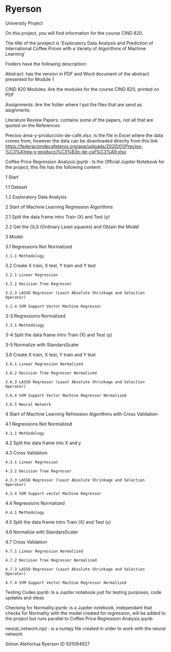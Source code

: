 # Ryerson
University Project

On this project, you will find information for the course CIND 820.

The title of the proeject is 'Exploratory Data Analysis and Prediction of International Coffee Prices with a Variety of Algorithms of Machine Learning'

Folders have the following description:

Abstract: has the version in PDF and Word document of the abstract presented for Module 1

CIND 820 Modules: Are the modules for the course CIND 820, printed on PDF

Assignments: Are the folder where I put the files that are send as asignments

Literature Review Papers: contains some of the papers, not all that are quoted on the References

Precios-área-y-producción-de-café.xlsx: Is the file in Excel where the data comes from, however the data can be downloaded directly from this link https://federaciondecafeteros.org/app/uploads/2020/01/Precios-%C3%A1rea-y-producci%C3%B3n-de-caf%C3%A9.xlsx

Coffee Price Regression Analysis.ipynb : Is the Official Jupiter Notebook for the project, this file has the following content:

1 Start

  1.1 Dataset
  
  1.2 Exploratory Data Analysis 
  
2 Start of Machine Learning Regression Algorithms

  2.1 Split the data frame intro Train (X) and Test (y)
  
  2.2 Get the OLS (Ordinary Least squares) and Obtain the Model 
  
3 Model: 

  3.1 Regressions Not Normalized
  
    3.1.1 Methodology 
    
  3.2 Create X train, X test, Y train and Y test
  
    3.2.1 Linear Regression 
    
    3.2.2 Decision Tree Regressor 
    
    3.2.3 LASSO Regressor (Least Absolute Shrinkage and Selection Operator)
    
    3.2.4 SVM Support Vector Machine Regressor 
    
  3-3 Regressions Normalized
  
    3.3.1 Methodology 
    
  3-4 Split the data frame intro Train (X) and Test (y) 
  
  3-5 Normalize with StandarsScaler 
  
  3.6 Create X train, X test, Y train and Y test
  
    3.6.1 Linear Regression Normalized 
    
    3.6.2 Decision Tree Regressor Normalized 
    
    3.6.3 LASSO Regressor (Least Absolute Shrinkage and Selection Operator) 
    
    3.6.4 SVM Support Vector Machine Regressor Normalized 
    
    3.6.5 Neural Network
    
4 Start of Machine Learning Refression Algorithms with Cross Validation

  4.1 Regressions Not Normalized
    
    4.1.1 Methodology
  
  4.2 Split the data frame into X and y
  
  4.3 Cross Validation
  
    4.3.1 Linear Regression
    
    4.3.2 Decision Tree Regressor
    
    4.3.3 LASSO Regressor (least Absolute Shrinkage and Selection Operator)
    
    4.3.4 SVM Support vector Machine Regressor
    
  4.4 Regressions Normalized
  
    4.4.1 Methodology 
    
  4.5 Split the data frame intro Train (X) and Test (y) 
  
  4.6 Normalize with StandarsScaler 
  
  4.7  Cross Validation
  
    4.7.1 Linear Regression Normalized 
    
    4.7.2 Decision Tree Regressor Normalized 
    
    4.7.3 LASSO Regressor (Least Absolute Shrinkage and Selection Operator) 
    
    4.7.4 SVM Support Vector Machine Regressor Normalized 
    

Testing Codes.ipynb: Is a Jupiter notebook just for testing purposes, code updates and ideas

Checking for Normality.ipynb: is a Jupiter notebook, independant that checks for Normality with the model created for regression, will be added to the project but runs parallel to Coffee Price Regression Analysis.ipynb

neural_network.npz : is a numpy file created in order to work with the neural network

Simon Atehortua
Ryerson ID 501094927
